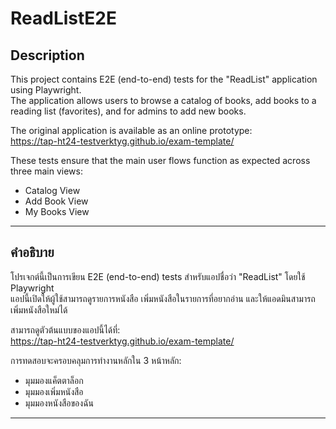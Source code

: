 # ReadListE2E

## Description

This project contains E2E (end-to-end) tests for the "ReadList" application using Playwright.  
The application allows users to browse a catalog of books, add books to a reading list (favorites), and for admins to add new books.

The original application is available as an online prototype:  
https://tap-ht24-testverktyg.github.io/exam-template/

These tests ensure that the main user flows function as expected across three main views:
- Catalog View
- Add Book View
- My Books View

---

## คำอธิบาย

โปรเจกต์นี้เป็นการเขียน E2E (end-to-end) tests สำหรับแอปชื่อว่า "ReadList" โดยใช้ Playwright  
แอปนี้เปิดให้ผู้ใช้สามารถดูรายการหนังสือ เพิ่มหนังสือในรายการที่อยากอ่าน และให้แอดมินสามารถเพิ่มหนังสือใหม่ได้

สามารถดูตัวต้นแบบของแอปนี้ได้ที่:  
https://tap-ht24-testverktyg.github.io/exam-template/

การทดสอบจะครอบคลุมการทำงานหลักใน 3 หน้าหลัก:
- มุมมองแค็ตตาล็อก
- มุมมองเพิ่มหนังสือ
- มุมมองหนังสือของฉัน

---

